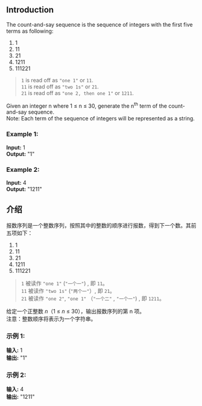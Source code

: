 ## Introduction
The count-and-say sequence is the sequence of integers with the first five terms as following:
1. 1
2. 11
3. 21
4. 1211
5. 111221
><code>1</code> is read off as <code>"one 1"</code> or <code>11</code>.  
><code>11</code> is read off as <code>"two 1s"</code> or <code>21</code>.  
><code>21</code> is read off as <code>"one 2, then one 1"</code> or <code>1211</code>.  

Given an integer n where 1 ≤ n ≤ 30, generate the n<sup>th</sup> term of the count-and-say sequence.  
Note: Each term of the sequence of integers will be represented as a string.
### Example 1:
__Input:__ 1  
__Output:__ "1"  
### Example 2:
__Input:__ 4  
__Output:__ "1211"  
## 介绍
报数序列是一个整数序列，按照其中的整数的顺序进行报数，得到下一个数。其前五项如下：  
1. 1
2. 11
3. 21
4. 1211
5. 111221
><code>1</code> 被读作  <code>"one 1"</code>  (<code>"一个一"</code>) , 即 <code>11</code>。  
><code>11</code> 被读作 <code>"two 1s"</code> (<code>"两个一"</code>）, 即 <code>21</code>。  
><code>21</code> 被读作 <code>"one 2"</code>,  <code>"one 1"</code> （<code>"一个二"</code> ,  <code>"一个一"</code>) , 即 <code>1211</code>。  

给定一个正整数 *n*（1 ≤ *n* ≤ 30），输出报数序列的第 n 项。  
注意：整数顺序将表示为一个字符串。
### 示例 1:
__输入:__ 1  
__输出:__ "1"  
### 示例 2:  
__输入:__ 4  
__输出:__ "1211"  
